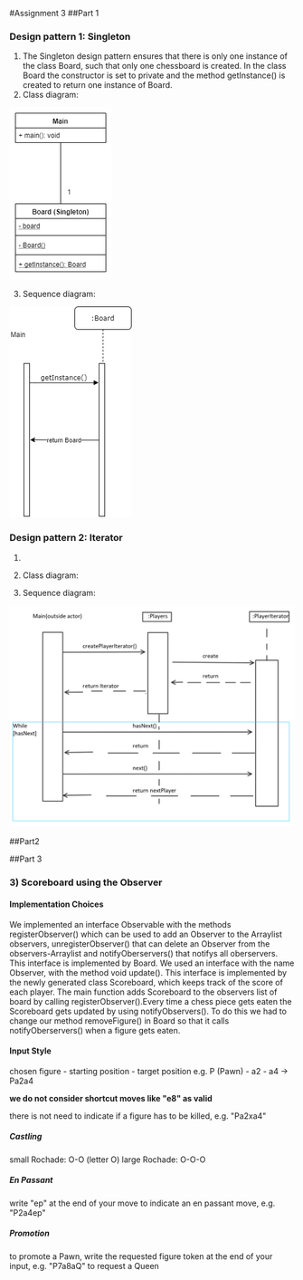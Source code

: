 #Assignment 3
##Part 1

### Design pattern 1: Singleton

1. The Singleton design pattern ensures that there is only one instance of the class Board, 
   such that only one chessboard is created. 
   In the class Board the constructor is set to private and the method getInstance() is created
   to return one instance of Board. 
2. Class diagram:

![](Singleton_classDiagram.png)

3. Sequence diagram:

![](Singleton_sequenceDiagram.png)

### Design pattern 2: Iterator
1.
2. Class diagram:

3. Sequence diagram:

![](IteratorSequenceDiagram.png)

##Part2

##Part 3

### 3) Scoreboard using the Observer

#### Implementation Choices

We implemented an interface Observable with the methods registerObserver() which can be used to add an Observer to the Arraylist observers, 
unregisterObserver() that can delete an Observer from the observers-Arraylist and notifyOberservers() that notifys all oberservers.
This interface is implemented by Board. 
We used an interface with the name Observer, with the method void update(). 
This interface is implemented by the newly generated class Scoreboard, 
which keeps track of the score of each player.
The main function adds Scoreboard to the observers list of board by calling registerObserver().Every time a chess piece gets eaten the Scoreboard gets updated by using notifyObservers(). 
To do this we had to change our method removeFigure() in Board so that it calls notifyOberservers() when a figure gets eaten. 

#### Input Style

chosen figure - starting position - target position
e.g. P (Pawn) - a2 - a4 -> Pa2a4

**we do not consider shortcut moves like "e8" as valid**

there is not need to indicate if a figure has to be killed, e.g. "Pa2xa4"

##### Castling

small Rochade: O-O (letter O)
large Rochade: O-O-O

##### En Passant

write "ep" at the end of your move to indicate an en passant move, e.g. "P2a4ep"

##### Promotion

to promote a Pawn, write the requested figure token at the end of your input, e.g. "P7a8aQ" to request a Queen

